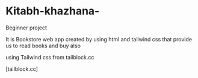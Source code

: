 # Kitabh-khazhana-
Beginner project 

It is Bookstore web  app created by using html and tailwind css that provide us to read books and buy also

using Tailwind css from tailblock.cc

[tailblock.cc]

